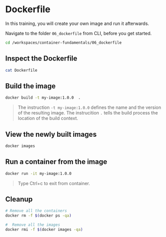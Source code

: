 # Dockerfile

In this training, you will create your own image and run it afterwards.

Navigate to the folder `06_dockerfile` from CLI, before you get started.

```bash
cd /workspaces/container-fundamentals/06_dockerfile
```

## Inspect the Dockerfile

```bash
cat Dockerfile
```

## Build the image

```bash
docker build -t my-image:1.0.0  .
```

>The instruction `-t my-image:1.0.0` defines the name and the version of the resulting image.
>The instrucition `.` tells the build process the location of the build context.

## View the newly built images

```bash
docker images
```

## Run a container from the image

```bash
docker run -it my-image:1.0.0
```

>Type Ctrl+c to exit from container.

## Cleanup

```bash
# Remove all the containers
docker rm -f $(docker ps -qa)

#  Remove all the images
docker rmi -f $(docker images -qa)
```
